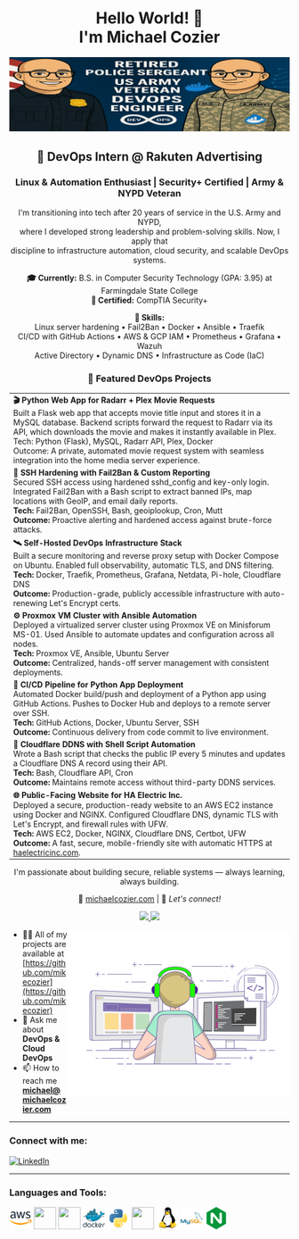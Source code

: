 <h1 align="center">Hello World! 👋 <br> I'm Michael Cozier</h1>

<div align="center">
  <img src="https://github.com/mikecozier/mikecozier/blob/main/banner.jpg">
</div>

<div align="center">

<h2>🎯 DevOps Intern @ Rakuten Advertising</h2>
<h3>Linux & Automation Enthusiast | Security+ Certified | Army & NYPD Veteran</h3>

<p>
I'm transitioning into tech after 20 years of service in the U.S. Army and NYPD,<br>
where I developed strong leadership and problem-solving skills. Now, I apply that<br>
discipline to infrastructure automation, cloud security, and scalable DevOps systems.
</p>

<p>
<b>🎓 Currently:</b> B.S. in Computer Security Technology (GPA: 3.95) at Farmingdale State College<br>
<b>📜 Certified:</b> CompTIA Security+
</p>

<p>
<b>🧰 Skills:</b><br>
Linux server hardening • Fail2Ban • Docker • Ansible • Traefik<br>
CI/CD with GitHub Actions • AWS & GCP IAM • Prometheus • Grafana • Wazuh<br>
Active Directory • Dynamic DNS • Infrastructure as Code (IaC)
</p>

<h3>🚀 Featured DevOps Projects</h3>

<table align="center" width="85%">
    <tr><td align="left">
    <b>🎬 Python Web App for Radarr + Plex Movie Requests</b><br>
      Built a Flask web app that accepts movie title input and stores it in a MySQL database. Backend scripts forward the request to Radarr via its API, which downloads the movie and makes it instantly available in Plex.
      Tech: Python (Flask), MySQL, Radarr API, Plex, Docker<br>
      Outcome: A private, automated movie request system with seamless integration into the home media server experience.<br>
  </td></tr>
  <tr><td align="left">
    <b>🔐 SSH Hardening with Fail2Ban & Custom Reporting</b><br>
    Secured SSH access using hardened sshd_config and key-only login. Integrated Fail2Ban with a Bash script to extract banned IPs, map locations with GeoIP, and email daily reports.<br>
    <b>Tech:</b> Fail2Ban, OpenSSH, Bash, geoiplookup, Cron, Mutt<br>
    <b>Outcome:</b> Proactive alerting and hardened access against brute-force attacks.
  </td></tr>
  <tr><td align="left">
    <b>🛰️ Self-Hosted DevOps Infrastructure Stack</b><br>
    Built a secure monitoring and reverse proxy setup with Docker Compose on Ubuntu. Enabled full observability, automatic TLS, and DNS filtering.<br>
    <b>Tech:</b> Docker, Traefik, Prometheus, Grafana, Netdata, Pi-hole, Cloudflare DNS<br>
    <b>Outcome:</b> Production-grade, publicly accessible infrastructure with auto-renewing Let's Encrypt certs.
  </td></tr>
  <tr><td align="left">
    <b>⚙️ Proxmox VM Cluster with Ansible Automation</b><br>
    Deployed a virtualized server cluster using Proxmox VE on Minisforum MS-01. Used Ansible to automate updates and configuration across all nodes.<br>
    <b>Tech:</b> Proxmox VE, Ansible, Ubuntu Server<br>
    <b>Outcome:</b> Centralized, hands-off server management with consistent deployments.
  </td></tr>
  <tr><td align="left">
    <b>🚀 CI/CD Pipeline for Python App Deployment</b><br>
    Automated Docker build/push and deployment of a Python app using GitHub Actions. Pushes to Docker Hub and deploys to a remote server over SSH.<br>
    <b>Tech:</b> GitHub Actions, Docker, Ubuntu Server, SSH<br>
    <b>Outcome:</b> Continuous delivery from code commit to live environment.
  </td></tr>
  <tr><td align="left">
    <b>📡 Cloudflare DDNS with Shell Script Automation</b><br>
    Wrote a Bash script that checks the public IP every 5 minutes and updates a Cloudflare DNS A record using their API.<br>
    <b>Tech:</b> Bash, Cloudflare API, Cron<br>
    <b>Outcome:</b> Maintains remote access without third-party DDNS services.
  </td></tr>
  <tr><td align="left">
  <b>🌐 Public-Facing Website for HA Electric Inc.</b><br>
  Deployed a secure, production-ready website to an AWS EC2 instance using Docker and NGINX. Configured Cloudflare DNS, dynamic TLS with Let's Encrypt, and firewall rules with UFW.<br>
  <b>Tech:</b> AWS EC2, Docker, NGINX, Cloudflare DNS, Certbot, UFW<br>
  <b>Outcome:</b> A fast, secure, mobile-friendly site with automatic HTTPS at <a href="https://haelectricinc.com">haelectricinc.com</a>.
</td></tr>
</table>

<p>
I'm passionate about building secure, reliable systems — always learning, always building.
</p>

<p>
🔗 <a href="https://michaelcozier.com">michaelcozier.com</a> | 💬 <i>Let's connect!</i>
</p>

</div>


<p align="center">
  <a href="https://github.com/mikecozier">
    <img src="https://img.shields.io/github/followers/mikecozier" />
  </a>
  <a href="https://www.linkedin.com/in/michael-cozier">
    <img src="https://img.shields.io/badge/Linkedin-Michael_Cozier-blue" />
  </a>
</p>

<img align="right" alt="Coding" width="400" src="https://raw.githubusercontent.com/devSouvik/devSouvik/master/gif3.gif">

- 👨‍💻 All of my projects are available at [https://github.com/mikecozier](https://github.com/mikecozier)  
- 💬 Ask me about **DevOps & Cloud DevOps**  
- 📫 How to reach me **michael@michaelcozier.com**

---

<h3 align="left">Connect with me:</h3>
<p align="left">
  <a href="https://www.linkedin.com/in/michael-cozier" target="blank"><img align="center" src="https://raw.githubusercontent.com/rahuldkjain/github-profile-readme-generator/master/src/images/icons/Social/linked-in-alt.svg" alt="LinkedIn" height="30" width="40" /></a>
</p>

---

<h3 align="left">Languages and Tools:</h3>
<p align="left">
  <img src="https://raw.githubusercontent.com/devicons/devicon/master/icons/amazonwebservices/amazonwebservices-original-wordmark.svg" width="40" height="40"/>
  <img src="https://www.vectorlogo.zone/logos/microsoft_azure/microsoft_azure-icon.svg" width="40" height="40"/>
  <img src="https://www.vectorlogo.zone/logos/gnu_bash/gnu_bash-icon.svg" width="40" height="40"/>
  <img src="https://raw.githubusercontent.com/devicons/devicon/master/icons/docker/docker-original-wordmark.svg" width="40" height="40"/>
  <img src="https://raw.githubusercontent.com/devicons/devicon/master/icons/python/python-original.svg" width="40" height="40"/>
  <img src="https://www.vectorlogo.zone/logos/git-scm/git-scm-icon.svg" width="40" height="40"/>
  <img src="https://raw.githubusercontent.com/devicons/devicon/master/icons/linux/linux-original.svg" width="40" height="40"/>
  <img src="https://raw.githubusercontent.com/devicons/devicon/master/icons/mysql/mysql-original-wordmark.svg" width="40" height="40"/>
  <img src="https://raw.githubusercontent.com/devicons/devicon/master/icons/nginx/nginx-original.svg" width="40" height="40"/>
</p>
